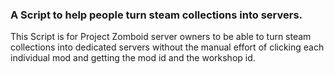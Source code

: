 ### A Script to help people turn steam collections into servers.

This Script is for Project Zomboid server owners to be able to turn steam collections into dedicated servers without the manual effort of clicking each individual mod and getting the mod id and the workshop id.
